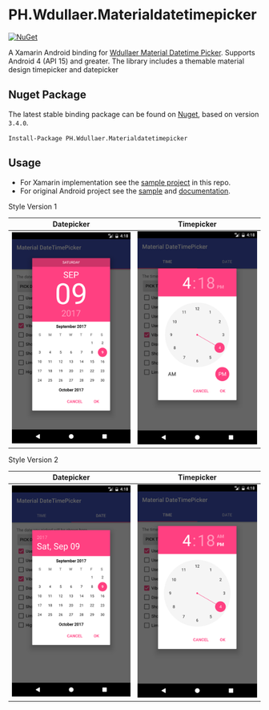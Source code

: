 # PH.Wdullaer.Materialdatetimepicker

[![NuGet](https://img.shields.io/nuget/v/PH.Wdullaer.Materialdatetimepicker.svg?style=flat-square)](https://www.nuget.org/packages/PH.Wdullaer.Materialdatetimepicker/)

A Xamarin Android binding for [Wdullaer Material Datetime Picker](https://github.com/wdullaer/MaterialDateTimePicker). Supports Android 4 (API 15) and greater. The library includes a themable material design timepicker and datepicker

## Nuget Package

The latest stable binding package can be found on [Nuget](https://www.nuget.org/packages/PH.Wdullaer.Materialdatetimepicker/), based on version `3.4.0`.

```text
Install-Package PH.Wdullaer.Materialdatetimepicker 
```

## Usage

-  For Xamarin implementation see the [sample project](/src/SampleApp) in this repo.
-  For original Android project see the [sample](https://github.com/wdullaer/MaterialDateTimePicker/tree/master/sample) and [documentation](https://github.com/wdullaer/MaterialDateTimePicker#material-datetime-picker---select-a-timedate-in-style).

Style Version 1

Datepicker            |  Timepicker
:-------------------------:|:-------------------------:
![Datepicker](/screenshots/version1_datepicker.png "Datepicker")  |  ![Timepicker](/screenshots/version1_timepicker.png "Timepicker")

Style Version 2

Datepicker            |  Timepicker
:-------------------------:|:-------------------------:
![Datepicker](/screenshots/version2_datepicker.png "Datepicker")  |  ![Timepicker](/screenshots/version2_timepicker.png "Timepicker")
